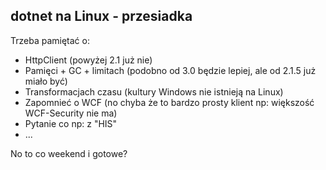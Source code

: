 ## dotnet na Linux - przesiadka

Trzeba pamiętać o:

- HttpClient (powyżej 2.1 już nie)
- Pamięci + GC + limitach (podobno od 3.0 będzie lepiej, ale od 2.1.5 już miało być)
- Transformacjach czasu (kultury Windows nie istnieją na Linux)
- Zapomnieć o WCF (no chyba że to bardzo prosty klient np: większość WCF-Security nie ma)
- Pytanie co np: z "HIS"
- ...

No to co weekend i gotowe?